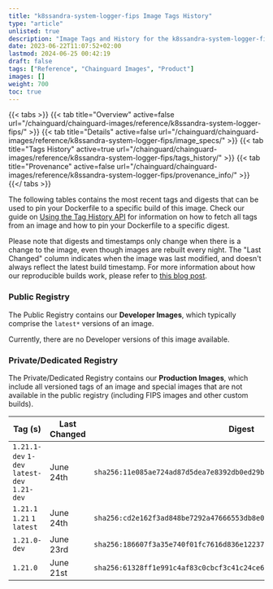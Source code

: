 ```yaml
---
title: "k8ssandra-system-logger-fips Image Tags History"
type: "article"
unlisted: true
description: "Image Tags and History for the k8ssandra-system-logger-fips Chainguard Image"
date: 2023-06-22T11:07:52+02:00
lastmod: 2024-06-25 00:42:19
draft: false
tags: ["Reference", "Chainguard Images", "Product"]
images: []
weight: 700
toc: true
---
```


{{< tabs >}}
{{< tab title="Overview" active=false url="/chainguard/chainguard-images/reference/k8ssandra-system-logger-fips/" >}}
{{< tab title="Details" active=false url="/chainguard/chainguard-images/reference/k8ssandra-system-logger-fips/image_specs/" >}}
{{< tab title="Tags History" active=true url="/chainguard/chainguard-images/reference/k8ssandra-system-logger-fips/tags_history/" >}}
{{< tab title="Provenance" active=false url="/chainguard/chainguard-images/reference/k8ssandra-system-logger-fips/provenance_info/" >}}
{{</ tabs >}}

The following tables contains the most recent tags and digests that can be used to pin your Dockerfile to a specific build of this image. Check our guide on [Using the Tag History API](/chainguard/chainguard-images/using-the-tag-history-api/) for information on how to fetch all tags from an image and how to pin your Dockerfile to a specific digest.

Please note that digests and timestamps only change when there is a change to the image, even though images are rebuilt every night. The "Last Changed" column indicates when the image was last modified, and doesn't always reflect the latest build timestamp. For more information about how our reproducible builds work, please refer to [this blog post](https://www.chainguard.dev/unchained/reproducing-chainguards-reproducible-image-builds).

### Public Registry
The Public Registry contains our **Developer Images**, which typically comprise the `latest*` versions of an image.

Currently, there are no Developer versions of this image available.

### Private/Dedicated Registry
The Private/Dedicated Registry contains our **Production Images**, which include all versioned tags of an image and special images that are not available in the public registry (including FIPS images and other custom builds).

| Tag (s)                                       | Last Changed | Digest                                                                    |
|-----------------------------------------------|--------------|---------------------------------------------------------------------------|
|  `1.21.1-dev` `1-dev` `latest-dev` `1.21-dev` | June 24th    | `sha256:11e085ae724ad87d5dea7e8392db0ed29bce813535cf4f8b0604dc3e5fa2e58a` |
|  `1.21.1` `1.21` `1` `latest`                 | June 24th    | `sha256:cd2e162f3ad848be7292a47666553db8e0cf507fd0f0f979cb33224c0886f31c` |
|  `1.21.0-dev`                                 | June 23rd    | `sha256:186607f3a35e740f01fc7616d836e122374bd9c241a0d8f6818164aa143e8939` |
|  `1.21.0`                                     | June 21st    | `sha256:61328ff1e991c4af83c0cbcf3c41c24ce6d5851d5ed37d2ebf62f8f9cf7e738f` |

